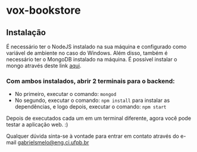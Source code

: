 # vox-bookstore

## Instalação

É necessário ter o NodeJS instalado na sua máquina e configurado como variável de ambiente no caso do Windows.
Além disso, também é necessário ter o MongoDB instalado na máquina. É possível instalar o mongo através deste link [aqui](https://www.mongodb.com/download-center/community).

### Com ambos instalados, abrir 2 terminais para o backend:
* No primeiro, executar o comando: `mongod`
* No segundo, executar o comando: `npm install` para instalar as dependências, e logo depois, executar o comando: `npm start`

Depois de executados cada um em um terminal diferente, agora você pode testar a aplicação web. :)

Qualquer dúvida sinta-se à vontade para entrar em contato através do e-mail gabrielsmelo@eng.ci.ufpb.br
